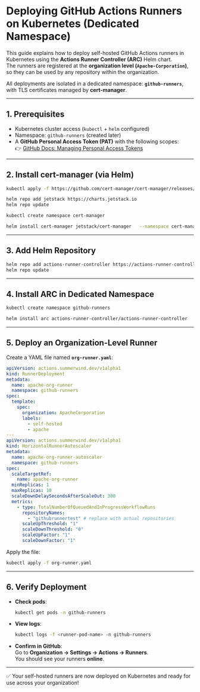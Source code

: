 # Deploying GitHub Actions Runners on Kubernetes (Dedicated Namespace)

This guide explains how to deploy self-hosted GitHub Actions runners in Kubernetes using the **Actions Runner Controller (ARC)** Helm chart.  
The runners are registered at the **organization level (`Apache-Corporation`)**, so they can be used by any repository within the organization.  

All deployments are isolated in a dedicated namespace: **`github-runners`**, with TLS certificates managed by **cert-manager**.

---

## 1. Prerequisites

- Kubernetes cluster access (`kubectl` + `helm` configured)
- Namespace: `github-runners` (created later)
- A **GitHub Personal Access Token (PAT)** with the following scopes:  
  👉 [GitHub Docs: Managing Personal Access Tokens](https://docs.github.com/en/authentication/keeping-your-account-and-data-secure/managing-your-personal-access-tokens)

---

## 2. Install cert-manager (via Helm)

```bash
kubectl apply -f https://github.com/cert-manager/cert-manager/releases/download/v1.15.3/cert-manager.crds.yaml

helm repo add jetstack https://charts.jetstack.io
helm repo update

kubectl create namespace cert-manager

helm install cert-manager jetstack/cert-manager   --namespace cert-manager   --create-namespace   --set installCRDs=true
```

---

## 3. Add Helm Repository

```bash
helm repo add actions-runner-controller https://actions-runner-controller.github.io/actions-runner-controller
helm repo update
```

---

## 4. Install ARC in Dedicated Namespace

```bash
kubectl create namespace github-runners

helm install arc actions-runner-controller/actions-runner-controller   -n github-runners   --set authSecret.create=true   --set authSecret.github_token=<YOUR_PERSONAL_ACCESS_TOKEN>
```

---

## 5. Deploy an Organization-Level Runner

Create a YAML file named **`org-runner.yaml`**:

```yaml
apiVersion: actions.summerwind.dev/v1alpha1
kind: RunnerDeployment
metadata:
  name: apache-org-runner
  namespace: github-runners
spec:
  template:
    spec:
      organization: ApacheCorporation
      labels:
        - self-hosted
        - apache
---
apiVersion: actions.summerwind.dev/v1alpha1
kind: HorizontalRunnerAutoscaler
metadata:
  name: apache-org-runner-autoscaler
  namespace: github-runners
spec:
  scaleTargetRef:
    name: apache-org-runner
  minReplicas: 1
  maxReplicas: 10
  scaleDownDelaySecondsAfterScaleOut: 300  
  metrics:
    - type: TotalNumberOfQueuedAndInProgressWorkflowRuns
      repositoryNames:
        - "githubrunnertest" # replace with actual repositories
      scaleUpThreshold: "1"
      scaleDownThreshold: "0"
      scaleUpFactor: "1"
      scaleDownFactor: "1"
```

Apply the file:

```bash
kubectl apply -f org-runner.yaml
```

---

## 6. Verify Deployment

- **Check pods**:
  ```bash
  kubectl get pods -n github-runners
  ```

- **View logs**:
  ```bash
  kubectl logs -f <runner-pod-name> -n github-runners
  ```

- **Confirm in GitHub**:  
  Go to **Organization → Settings → Actions → Runners**.  
  You should see your runners **online**.

---

✅ Your self-hosted runners are now deployed on Kubernetes and ready for use across your organization!

